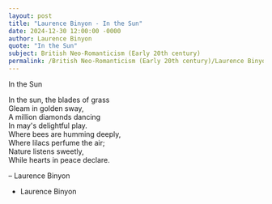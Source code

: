 ```yaml
---
layout: post
title: "Laurence Binyon - In the Sun"
date: 2024-12-30 12:00:00 -0000
author: Laurence Binyon
quote: "In the Sun"
subject: British Neo-Romanticism (Early 20th century)
permalink: /British Neo-Romanticism (Early 20th century)/Laurence Binyon/Laurence Binyon - In the Sun
---
```


In the Sun

In the sun, the blades of grass  
   Gleam in golden sway,  
A million diamonds dancing  
   In may's delightful play.  
Where bees are humming deeply,  
   Where lilacs perfume the air;  
Nature listens sweetly,  
   While hearts in peace declare.  

– Laurence Binyon

- Laurence Binyon
